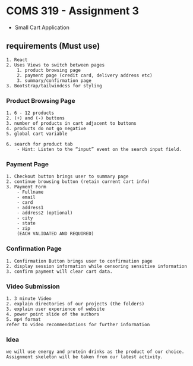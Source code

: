 
# COMS 319 - Assignment 3

- Small Cart Application

## requirements (Must use)

    1. React
    2. Uses Views to switch between pages
        1. product browsing page 
        2. payment page (credit card, delivery address etc)
        3. summary/confirmation page
    3. Bootstrap/tailwindcss for styling

### Product Browsing Page
    1. 6 - 12 products
    2. (+) and (-) buttons
    3. number of products in cart adjacent to buttons
    4. products do not go negative
    5. global cart variable

    6. search for product tab
        - Hint: Listen to the “input” event on the search input field.

### Payment Page
    1. Checkout button brings user to summary page
    2. continue browsing button (retain current cart info)
    3. Payment Form
        - Fullname
        - email
        - card
        - address1
        - address2 (optional)
        - city
        - state
        - zip
        (EACH VALIDATED AND REQUIRED)

### Confirmation Page
    1. Confirmation Button brings user to confirmation page
    2. display session information while censoring sensitive information
    3. confirm payment will clear cart data.


### Video Submission
    1. 3 minute Video
    2. explain directories of our projects (the folders)
    3. explain user experience of website
    4. power point slide of the authors
    5. mp4 format
    refer to video recommendations for further information


### Idea
    we will use energy and protein drinks as the product of our choice. 
    Assignment skeleton will be taken from our latest activity.
